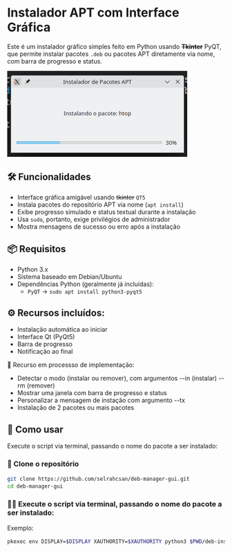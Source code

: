 # Instalador APT com Interface Gráfica

Este é um instalador gráfico simples feito em Python usando ~~**Tkinter**~~ PyQT, que permite instalar pacotes `.deb` ou pacotes APT diretamente via nome, com barra de progresso e status.

![screenshot](imgs/02.png) <!-- você pode colocar um link para um print da interface aqui -->

## 🛠️ Funcionalidades

- Interface gráfica amigável usando ~~tkinter~~ `QT5`
- Instala pacotes do repositório APT via nome (`apt install`)
- Exibe progresso simulado e status textual durante a instalação
- Usa `sudo`, portanto, exige privilégios de administrador
- Mostra mensagens de sucesso ou erro após a instalação

## 📦 Requisitos

- Python 3.x
- Sistema baseado em Debian/Ubuntu
- Dependências Python (geralmente já incluídas):
  - `PyQT` -> `sudo apt install python3-pyqt5`

## ⚙️ Recursos incluídos:

- Instalação automática ao iniciar
- Interface Qt (PyQt5)
- Barra de progresso
- Notificação ao final

🚧 Recurso em processso de implementação:

- Detectar o modo (instalar ou remover), com argumentos --in (instalar) --rm (remover)
- Mostrar uma janela com barra de progresso e status
- Personalizar a mensagem de instação com argumento --tx
- Instalação de 2 pacotes ou mais pacotes



## 🚀 Como usar

Execute o script via terminal, passando o nome do pacote a ser instalado:

### 🔗 Clone o repositório

```bash
git clone https://github.com/selrahcsan/deb-manager-gui.git
cd deb-manager-gui
```

### 🏃‍➡️ Execute o script via terminal, passando o nome do pacote a ser instalado:

Exemplo:
```bash
pkexec env DISPLAY=$DISPLAY XAUTHORITY=$XAUTHORITY python3 $PWD/deb-install-gui.py htop
```
